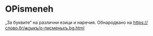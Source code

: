 # OPismeneh
„За буквите“ на различни езици и наречия.
Обнародвано на https://слово.бг/ѩꙁыкъ/о-писменьхъ.bg.html
